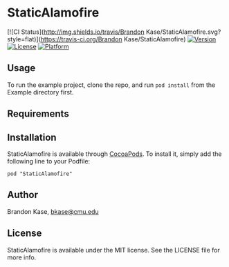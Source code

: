 # StaticAlamofire

[![CI Status](http://img.shields.io/travis/Brandon Kase/StaticAlamofire.svg?style=flat)](https://travis-ci.org/Brandon Kase/StaticAlamofire)
[![Version](https://img.shields.io/cocoapods/v/StaticAlamofire.svg?style=flat)](http://cocoadocs.org/docsets/StaticAlamofire)
[![License](https://img.shields.io/cocoapods/l/StaticAlamofire.svg?style=flat)](http://cocoadocs.org/docsets/StaticAlamofire)
[![Platform](https://img.shields.io/cocoapods/p/StaticAlamofire.svg?style=flat)](http://cocoadocs.org/docsets/StaticAlamofire)

## Usage

To run the example project, clone the repo, and run `pod install` from the Example directory first.

## Requirements

## Installation

StaticAlamofire is available through [CocoaPods](http://cocoapods.org). To install
it, simply add the following line to your Podfile:

    pod "StaticAlamofire"

## Author

Brandon Kase, bkase@cmu.edu

## License

StaticAlamofire is available under the MIT license. See the LICENSE file for more info.

